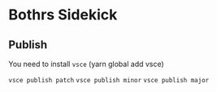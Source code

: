 # Bothrs Sidekick

## Publish

You need to install `vsce` (yarn global add vsce)

`vsce publish patch`
`vsce publish minor`
`vsce publish major`